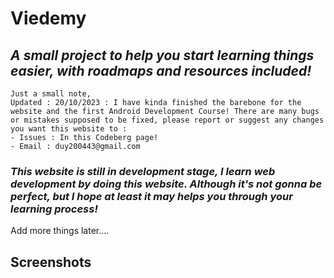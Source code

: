 # Viedemy
## *A small project to help you start learning things easier, with roadmaps and resources included!*

```
Just a small note,
Updated : 20/10/2023 : I have kinda finished the barebone for the website and the first Android Development Course! There are many bugs or mistakes supposed to be fixed, please report or suggest any changes you want this website to :
- Issues : In this Codeberg page!
- Email : duy200443@gmail.com 
```
### *This website is still in development stage, I learn web development by doing this website. Although it's not gonna be perfect, but I hope at least it may helps you through your learning process!*

Add more things later....
## Screenshots

